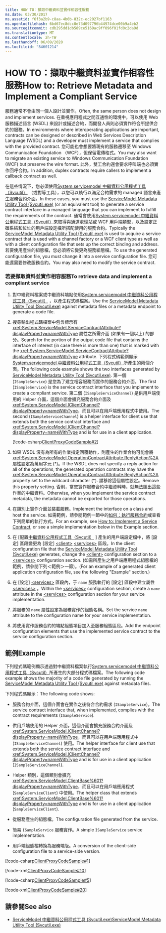 ```yaml
---
title: HOW TO：擷取中繼資料並實作相容性服務
ms.date: 03/30/2017
ms.assetid: f6f3a2b9-c8aa-4b0b-832c-ec2927bf1163
ms.openlocfilehash: 6bd67ec8dcc0e73d097796b44974dce00b9a4eb2
ms.sourcegitcommit: cdb295dd1db589ce5169ac9ff096f01fd0c2da9d
ms.translationtype: MT
ms.contentlocale: zh-TW
ms.lasthandoff: 06/09/2020
ms.locfileid: "84601214"
---
```

# <a name="how-to-retrieve-metadata-and-implement-a-compliant-service"></a><span data-ttu-id="fa4d5-102">HOW TO：擷取中繼資料並實作相容性服務</span><span class="sxs-lookup"><span data-stu-id="fa4d5-102">How to: Retrieve Metadata and Implement a Compliant Service</span></span>
<span data-ttu-id="fa4d5-103">服務通常不會由同一個人設計並實作。</span><span class="sxs-lookup"><span data-stu-id="fa4d5-103">Often, the same person does not design and implement services.</span></span> <span data-ttu-id="fa4d5-104">在重視應用程式之間互通性的環境中，可以使用 Web 服務描述語言 (WSDL) 來設計或描述合約，而開發人員則必須實作符合所提供合約的服務。</span><span class="sxs-lookup"><span data-stu-id="fa4d5-104">In environments where interoperating applications are important, contracts can be designed or described in Web Services Description Language (WSDL) and a developer must implement a service that complies with the provided contract.</span></span> <span data-ttu-id="fa4d5-105">您可能也會想要將現有的服務遷移至 Windows Communication Foundation （WCF），但保留電傳格式。</span><span class="sxs-lookup"><span data-stu-id="fa4d5-105">You may also want to migrate an existing service to Windows Communication Foundation (WCF) but preserve the wire format.</span></span> <span data-ttu-id="fa4d5-106">此外，雙工合約還會要求呼叫端也必須實作回呼合約。</span><span class="sxs-lookup"><span data-stu-id="fa4d5-106">In addition, duplex contracts require callers to implement a callback contract as well.</span></span>  
  
 <span data-ttu-id="fa4d5-107">在這些情況下，您必須使用[System.servicemodel 中繼資料公用程式工具（Svcutil）](../servicemodel-metadata-utility-tool-svcutil-exe.md) （或對等工具），以您可以執行以滿足合約需求的 managed 語言來產生服務合約介面。</span><span class="sxs-lookup"><span data-stu-id="fa4d5-107">In these cases, you must use the [ServiceModel Metadata Utility Tool (Svcutil.exe)](../servicemodel-metadata-utility-tool-svcutil-exe.md) (or an equivalent tool) to generate a service contract interface in a managed language that you can implement to fulfill the requirements of the contract.</span></span> <span data-ttu-id="fa4d5-108">通常會使用[System.servicemodel 中繼資料公用程式工具（Svcutil）](../servicemodel-metadata-utility-tool-svcutil-exe.md)來取得與通道處理站或 WCF 用戶端類型，以及設定正確系結和位址的用戶端設定檔所搭配使用的服務合約。</span><span class="sxs-lookup"><span data-stu-id="fa4d5-108">Typically the [ServiceModel Metadata Utility Tool (Svcutil.exe)](../servicemodel-metadata-utility-tool-svcutil-exe.md) is used to acquire a service contract that is used with a channel factory or a WCF client type as well as with a client configuration file that sets up the correct binding and address.</span></span> <span data-ttu-id="fa4d5-109">若要使用產生的組態檔，您必須將它變更為服務組態檔。</span><span class="sxs-lookup"><span data-stu-id="fa4d5-109">To use the generated configuration file, you must change it into a service configuration file.</span></span> <span data-ttu-id="fa4d5-110">您可能還需要修改服務合約。</span><span class="sxs-lookup"><span data-stu-id="fa4d5-110">You may also need to modify the service contract.</span></span>  
  
### <a name="to-retrieve-data-and-implement-a-compliant-service"></a><span data-ttu-id="fa4d5-111">若要擷取資料並實作相容服務</span><span class="sxs-lookup"><span data-stu-id="fa4d5-111">To retrieve data and implement a compliant service</span></span>  
  
1. <span data-ttu-id="fa4d5-112">對中繼資料檔案或中繼資料端點使用[System.servicemodel 中繼資料公用程式工具（Svcutil）](../servicemodel-metadata-utility-tool-svcutil-exe.md) ，以產生程式碼檔案。</span><span class="sxs-lookup"><span data-stu-id="fa4d5-112">Use the [ServiceModel Metadata Utility Tool (Svcutil.exe)](../servicemodel-metadata-utility-tool-svcutil-exe.md) against metadata files or a metadata endpoint to generate a code file.</span></span>  
  
2. <span data-ttu-id="fa4d5-113">搜尋輸出程式碼檔案中包含標示有 <xref:System.ServiceModel.ServiceContractAttribute?displayProperty=nameWithType> 屬性之所需介面 (如果有一個以上) 的部分。</span><span class="sxs-lookup"><span data-stu-id="fa4d5-113">Search for the portion of the output code file that contains the interface of interest (in case there is more than one) that is marked with the <xref:System.ServiceModel.ServiceContractAttribute?displayProperty=nameWithType> attribute.</span></span> <span data-ttu-id="fa4d5-114">下列程式碼範例顯示[System.servicemodel 中繼資料公用程式工具（Svcutil）](../servicemodel-metadata-utility-tool-svcutil-exe.md)所產生的兩個介面。</span><span class="sxs-lookup"><span data-stu-id="fa4d5-114">The following code example shows the two interfaces generated by [ServiceModel Metadata Utility Tool (Svcutil.exe)](../servicemodel-metadata-utility-tool-svcutil-exe.md).</span></span> <span data-ttu-id="fa4d5-115">第一個 (`ISampleService`) 是您為了建立相容服務而實作的服務合約介面。</span><span class="sxs-lookup"><span data-stu-id="fa4d5-115">The first (`ISampleService`) is the service contract interface that you implement to create a compliant service.</span></span> <span data-ttu-id="fa4d5-116">第二個 (`ISampleServiceChannel`) 是供用戶端使用的 Helper 介面，這個介面會擴充服務合約介面及 <xref:System.ServiceModel.IClientChannel?displayProperty=nameWithType>，而且可以在用戶端應用程式中使用。</span><span class="sxs-lookup"><span data-stu-id="fa4d5-116">The second (`ISampleServiceChannel`) is a helper interface for client use that extends both the service contract interface and <xref:System.ServiceModel.IClientChannel?displayProperty=nameWithType> and is for use in a client application.</span></span>  
  
     [!code-csharp[ClientProxyCodeSample#2](../../../../samples/snippets/csharp/VS_Snippets_CFX/clientproxycodesample/cs/proxycode.cs#2)]  
  
3. <span data-ttu-id="fa4d5-117">如果 WSDL 沒有為所有的作業指定回覆動作，則產生的作業合約可能會將 <xref:System.ServiceModel.OperationContractAttribute.ReplyAction%2A> 屬性設定為萬用字元 (\*)。</span><span class="sxs-lookup"><span data-stu-id="fa4d5-117">If the WSDL does not specify a reply action for all of the operations, the generated operation contracts may have the <xref:System.ServiceModel.OperationContractAttribute.ReplyAction%2A> property set to the wildcard character (\*).</span></span> <span data-ttu-id="fa4d5-118">請移除這個屬性設定。</span><span class="sxs-lookup"><span data-stu-id="fa4d5-118">Remove this property setting.</span></span> <span data-ttu-id="fa4d5-119">否則，當您實作服務合約中繼資料時，就無法匯出這些作業的中繼資料。</span><span class="sxs-lookup"><span data-stu-id="fa4d5-119">Otherwise, when you implement the service contract metadata, the metadata cannot be exported for those operations.</span></span>  
  
4. <span data-ttu-id="fa4d5-120">在類別上實作介面並裝載服務。</span><span class="sxs-lookup"><span data-stu-id="fa4d5-120">Implement the interface on a class and host the service.</span></span> <span data-ttu-id="fa4d5-121">如需範例，請參閱範例一節中的[如何：執行服務合約](../how-to-implement-a-wcf-contract.md)或查看下列簡單的執行方式。</span><span class="sxs-lookup"><span data-stu-id="fa4d5-121">For an example, see [How to: Implement a Service Contract](../how-to-implement-a-wcf-contract.md), or see a simple implementation below in the Example section.</span></span>  
  
5. <span data-ttu-id="fa4d5-122">在 [配置[中繼資料公用程式工具（Svcutil）](../servicemodel-metadata-utility-tool-svcutil-exe.md) ] 產生的用戶端設定檔中，將 [設定] 區段變更為 [設定] [\<client>](../../configure-apps/file-schema/wcf/client.md) [\<services>](../../configure-apps/file-schema/wcf/services.md) 區段。</span><span class="sxs-lookup"><span data-stu-id="fa4d5-122">In the client configuration file that the [ServiceModel Metadata Utility Tool (Svcutil.exe)](../servicemodel-metadata-utility-tool-svcutil-exe.md) generates, change the [\<client>](../../configure-apps/file-schema/wcf/client.md) configuration section to a [\<services>](../../configure-apps/file-schema/wcf/services.md) configuration section.</span></span> <span data-ttu-id="fa4d5-123">(如需所產生之用戶端應用程式組態檔的範例，請參閱下列＜範例＞一節)。</span><span class="sxs-lookup"><span data-stu-id="fa4d5-123">(For an example of a generated client application configuration file, see the following "Example" section.)</span></span>  
  
6. <span data-ttu-id="fa4d5-124">在 [設定] [\<services>](../../configure-apps/file-schema/wcf/services.md) 區段內，于 `name` 服務執行的 [設定] 區段中建立屬性 [\<services>](../../configure-apps/file-schema/wcf/services.md) 。</span><span class="sxs-lookup"><span data-stu-id="fa4d5-124">Within the [\<services>](../../configure-apps/file-schema/wcf/services.md) configuration section, create a `name` attribute in the [\<services>](../../configure-apps/file-schema/wcf/services.md) configuration section for your service implementation.</span></span>  
  
7. <span data-ttu-id="fa4d5-125">將服務的 `name` 屬性設定為服務實作的組態名稱。</span><span class="sxs-lookup"><span data-stu-id="fa4d5-125">Set the service `name` attribute to the configuration name for your service implementation.</span></span>  
  
8. <span data-ttu-id="fa4d5-126">將使用實作服務合約的端點組態項目加入至服務組態區段。</span><span class="sxs-lookup"><span data-stu-id="fa4d5-126">Add the endpoint configuration elements that use the implemented service contract to the service configuration section.</span></span>  
  
## <a name="example"></a><span data-ttu-id="fa4d5-127">範例</span><span class="sxs-lookup"><span data-stu-id="fa4d5-127">Example</span></span>  
 <span data-ttu-id="fa4d5-128">下列程式碼範例顯示透過對中繼資料檔案執行[System.servicemodel 中繼資料公用程式工具（Svcutil）](../servicemodel-metadata-utility-tool-svcutil-exe.md)所產生的大部分程式碼檔案。</span><span class="sxs-lookup"><span data-stu-id="fa4d5-128">The following code example shows the majority of a code file generated by running the [ServiceModel Metadata Utility Tool (Svcutil.exe)](../servicemodel-metadata-utility-tool-svcutil-exe.md) against metadata files.</span></span>  
  
 <span data-ttu-id="fa4d5-129">下列程式碼顯示：</span><span class="sxs-lookup"><span data-stu-id="fa4d5-129">The following code shows:</span></span>  
  
- <span data-ttu-id="fa4d5-130">服務合約介面，這個介面會在實作之後符合合約需求 (`ISampleService`)。</span><span class="sxs-lookup"><span data-stu-id="fa4d5-130">The service contract interface that, when implemented, complies with the contract requirements (`ISampleService`).</span></span>  
  
- <span data-ttu-id="fa4d5-131">供用戶端使用的 Helper 介面，這個介面會擴充服務合約介面及 <xref:System.ServiceModel.IClientChannel?displayProperty=nameWithType>，而且可以在用戶端應用程式中 (`ISampleServiceChannel`) 使用。</span><span class="sxs-lookup"><span data-stu-id="fa4d5-131">The helper interface for client use that extends both the service contract interface and <xref:System.ServiceModel.IClientChannel?displayProperty=nameWithType> and is for use in a client application (`ISampleServiceChannel`).</span></span>  
  
- <span data-ttu-id="fa4d5-132">Helper 類別，這個類別會擴充 <xref:System.ServiceModel.ClientBase%601?displayProperty=nameWithType>，而且可以在用戶端應用程式 (`SampleServiceClient`) 中使用。</span><span class="sxs-lookup"><span data-stu-id="fa4d5-132">The helper class that extends <xref:System.ServiceModel.ClientBase%601?displayProperty=nameWithType> and is for use in a client application (`SampleServiceClient`).</span></span>  
  
- <span data-ttu-id="fa4d5-133">從服務產生的組態檔。</span><span class="sxs-lookup"><span data-stu-id="fa4d5-133">The configuration file generated from the service.</span></span>  
  
- <span data-ttu-id="fa4d5-134">簡易 `ISampleService` 服務實作。</span><span class="sxs-lookup"><span data-stu-id="fa4d5-134">A simple `ISampleService` service implementation.</span></span>  
  
- <span data-ttu-id="fa4d5-135">用戶端組態檔轉換為服務端版。</span><span class="sxs-lookup"><span data-stu-id="fa4d5-135">A conversion of the client-side configuration file to a service-side version.</span></span>  
  
[!code-csharp[ClientProxyCodeSample#1](../../../../samples/snippets/csharp/VS_Snippets_CFX/clientproxycodesample/cs/proxycode.cs#1)]

[!code-xml[ClientProxyCodeSample#10](../../../../samples/snippets/csharp/VS_Snippets_CFX/clientproxycodesample/cs/client.exe.config#10)]

[!code-csharp[ClientProxyCodeSample#5](../../../../samples/snippets/csharp/VS_Snippets_CFX/clientproxycodesample/cs/hostapplication.cs#5)]

[!code-xml[ClientProxyCodeSample#20](../../../../samples/snippets/csharp/VS_Snippets_CFX/clientproxycodesample/cs/hostapplication.exe.config#20)]
  
## <a name="see-also"></a><span data-ttu-id="fa4d5-136">請參閱</span><span class="sxs-lookup"><span data-stu-id="fa4d5-136">See also</span></span>

- [<span data-ttu-id="fa4d5-137">ServiceModel 中繼資料公用程式工具 (Svcutil.exe)</span><span class="sxs-lookup"><span data-stu-id="fa4d5-137">ServiceModel Metadata Utility Tool (Svcutil.exe)</span></span>](../servicemodel-metadata-utility-tool-svcutil-exe.md)

